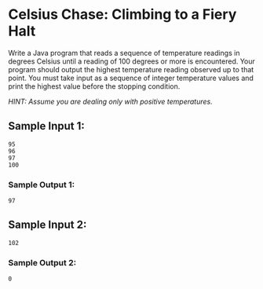 # Celsius Chase: Climbing to a Fiery Halt

Write a Java program that reads a sequence of temperature readings in degrees Celsius until a reading of 100 degrees or more is encountered. Your program should output the highest temperature reading observed up to that point. You must take input as a sequence of integer temperature values and print the highest value before the stopping condition.

_HINT: Assume you are dealing only with positive temperatures._

## Sample Input 1:

```
95
96
97
100
```

### Sample Output 1:

`97`

## Sample Input 2:

`102`

### Sample Output 2:

`0`